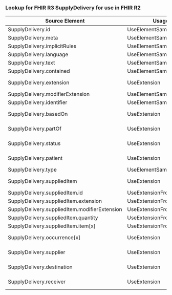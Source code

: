 ### Lookup for FHIR R3 SupplyDelivery for use in FHIR R2

| Source Element | Usage | Target |
| -------------- | ----- | ------ |
| SupplyDelivery.id | UseElementSameName | SupplyDelivery.id |
| SupplyDelivery.meta | UseElementSameName | SupplyDelivery.meta |
| SupplyDelivery.implicitRules | UseElementSameName | SupplyDelivery.implicitRules |
| SupplyDelivery.language | UseElementSameName | SupplyDelivery.language |
| SupplyDelivery.text | UseElementSameName | SupplyDelivery.text |
| SupplyDelivery.contained | UseElementSameName | SupplyDelivery.contained |
| SupplyDelivery.extension | UseExtension | http://hl7.org/fhir/3.0/StructureDefinition/extension-SupplyDelivery.extension |
| SupplyDelivery.modifierExtension | UseElementSameName | SupplyDelivery.modifierExtension |
| SupplyDelivery.identifier | UseElementSameName | SupplyDelivery.identifier |
| SupplyDelivery.basedOn | UseExtension | http://hl7.org/fhir/3.0/StructureDefinition/extension-SupplyDelivery.basedOn |
| SupplyDelivery.partOf | UseExtension | http://hl7.org/fhir/3.0/StructureDefinition/extension-SupplyDelivery.partOf |
| SupplyDelivery.status | UseExtension | http://hl7.org/fhir/3.0/StructureDefinition/extension-SupplyDelivery.status |
| SupplyDelivery.patient | UseExtension | http://hl7.org/fhir/3.0/StructureDefinition/extension-SupplyDelivery.patient |
| SupplyDelivery.type | UseElementSameName | SupplyDelivery.type |
| SupplyDelivery.suppliedItem | UseExtension | http://hl7.org/fhir/3.0/StructureDefinition/extension-SupplyDelivery.suppliedItem |
| SupplyDelivery.suppliedItem.id | UseExtensionFromAncestor | - |
| SupplyDelivery.suppliedItem.extension | UseExtensionFromAncestor | - |
| SupplyDelivery.suppliedItem.modifierExtension | UseExtensionFromAncestor | - |
| SupplyDelivery.suppliedItem.quantity | UseExtensionFromAncestor | - |
| SupplyDelivery.suppliedItem.item[x] | UseExtensionFromAncestor | - |
| SupplyDelivery.occurrence[x] | UseExtension | http://hl7.org/fhir/3.0/StructureDefinition/extension-SupplyDelivery.occurrence |
| SupplyDelivery.supplier | UseExtension | http://hl7.org/fhir/3.0/StructureDefinition/extension-SupplyDelivery.supplier |
| SupplyDelivery.destination | UseExtension | http://hl7.org/fhir/3.0/StructureDefinition/extension-SupplyDelivery.destination |
| SupplyDelivery.receiver | UseExtension | http://hl7.org/fhir/3.0/StructureDefinition/extension-SupplyDelivery.receiver |

